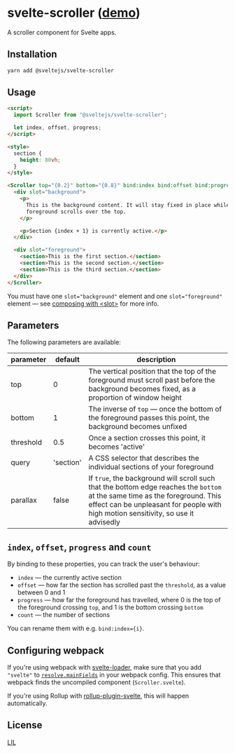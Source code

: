 # svelte-scroller ([demo](https://svelte.dev/repl/76846b7ae27b3a21becb64ffd6e9d4a6?version=3))

A scroller component for Svelte apps.

## Installation

```bash
yarn add @sveltejs/svelte-scroller
```

## Usage

```html
<script>
  import Scroller from "@sveltejs/svelte-scroller";

  let index, offset, progress;
</script>

<style>
  section {
    height: 80vh;
  }
</style>

<Scroller top="{0.2}" bottom="{0.8}" bind:index bind:offset bind:progress>
  <div slot="background">
    <p>
      This is the background content. It will stay fixed in place while the
      foreground scrolls over the top.
    </p>

    <p>Section {index + 1} is currently active.</p>
  </div>

  <div slot="foreground">
    <section>This is the first section.</section>
    <section>This is the second section.</section>
    <section>This is the third section.</section>
  </div>
</Scroller>
```

You must have one `slot="background"` element and one `slot="foreground"` element — see [composing with &lt;slot&gt;](https://svelte.dev/tutorial/slots) for more info.

## Parameters

The following parameters are available:

| parameter | default   | description                                                                                                                                                                                                         |
| --------- | --------- | ------------------------------------------------------------------------------------------------------------------------------------------------------------------------------------------------------------------- |
| top       | 0         | The vertical position that the top of the foreground must scroll past before the background becomes fixed, as a proportion of window height                                                                         |
| bottom    | 1         | The inverse of `top` — once the bottom of the foreground passes this point, the background becomes unfixed                                                                                                          |
| threshold | 0.5       | Once a section crosses this point, it becomes 'active'                                                                                                                                                              |
| query     | 'section' | A CSS selector that describes the individual sections of your foreground                                                                                                                                            |
| parallax  | false     | If `true`, the background will scroll such that the bottom edge reaches the `bottom` at the same time as the foreground. This effect can be unpleasant for people with high motion sensitivity, so use it advisedly |

## `index`, `offset`, `progress` and `count`

By binding to these properties, you can track the user's behaviour:

- `index` — the currently active section
- `offset` — how far the section has scrolled past the `threshold`, as a value between 0 and 1
- `progress` — how far the foreground has travelled, where 0 is the top of the foreground crossing `top`, and 1 is the bottom crossing `bottom`
- `count` — the number of sections

You can rename them with e.g. `bind:index={i}`.

## Configuring webpack

If you're using webpack with [svelte-loader](https://github.com/sveltejs/svelte-loader), make sure that you add `"svelte"` to [`resolve.mainFields`](https://webpack.js.org/configuration/resolve/#resolve-mainfields) in your webpack config. This ensures that webpack finds the uncompiled component (`Scroller.svelte`).

If you're using Rollup with [rollup-plugin-svelte](https://github.com/rollup/rollup-plugin-svelte), this will happen automatically.

## License

[LIL](LICENSE)
